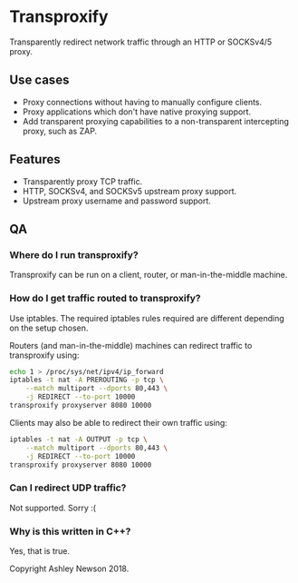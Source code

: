 # Transproxify

Transparently redirect network traffic through an HTTP or SOCKSv4/5 proxy.

## Use cases

- Proxy connections without having to manually configure clients.
- Proxy applications which don't have native proxying support.
- Add transparent proxying capabilities to a non-transparent intercepting proxy, such as ZAP.

## Features

- Transparently proxy TCP traffic.
- HTTP, SOCKSv4, and SOCKSv5 upstream proxy support.
- Upstream proxy username and password support.

## QA

### Where do I run transproxify?

Transproxify can be run on a client, router, or man-in-the-middle machine.

### How do I get traffic routed to transproxify?

Use iptables. The required iptables rules required are different depending on the setup chosen.

Routers (and man-in-the-middle) machines can redirect traffic to transproxify using:

```sh
echo 1 > /proc/sys/net/ipv4/ip_forward
iptables -t nat -A PREROUTING -p tcp \
    --match multiport --dports 80,443 \
    -j REDIRECT --to-port 10000
transproxify proxyserver 8080 10000
```

Clients may also be able to redirect their own traffic using:

```sh
iptables -t nat -A OUTPUT -p tcp \
    --match multiport --dports 80,443 \
    -j REDIRECT --to-port 10000
transproxify proxyserver 8080 10000
```

### Can I redirect UDP traffic?

Not supported. Sorry :(

### Why is this written in C++?

Yes, that is true.



Copyright Ashley Newson 2018.

